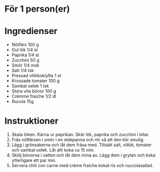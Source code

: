 # För 1 person(er)
# Ingredienser
- Nötfärs 100 g
- Gul lök 1/4 st
- Paprika 1/4 st
- Zucchini 50 g
- Smör 1/4 msk
- Salt 1/4 tsk
- Pressad vitlöksklyfta 1 st
- Krossade tomater 100 g
- Sambal oelek 1 tsk
- Stora vita bönor 100 g
- Crémme fraiche 1/2 dl
- Rucola 15g
# Instruktioner
1. Skala löken. Kärna ur paprikan. Skär lök, paprika och zucchini i bitar.
2. Fräs nötfärsen i smör i en stekpanna och rör så att den blir smulig.
3. Lägg i grönsakerna och låt dem fräsa med. Tillsätt salt, vitlök, tomater och sambal oelek. Låt allt koka ca 15 min.
4. Skölj bönorna i vatten och låt dem rinna av. Lägg dem i grytan och koka ytterligare ett par min.
5. Servera chili con carne med crème fraiche kokat ris och ruccolasallad.